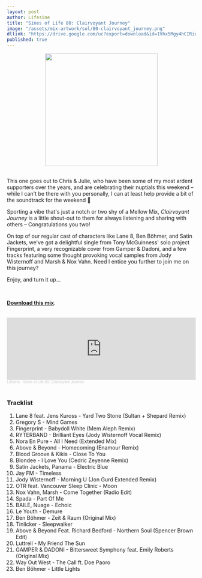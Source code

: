 ```yaml
---
layout: post
author: Lifesine
title: "Sines of Life 80: Clairvoyant Journey"
image: "/assets/mix-artwork/sol/80-clairvoyant_journey.png"
dllink: "https://drive.google.com/uc?export=download&id=1Vhx5Mgy4hCIRiuEte9oK-EidWT74OCpo"
published: true
---
```


<div style="text-align:center"><img src="{{ page.image }}" width="300px" height="auto" /></div>
<br>

This one goes out to Chris & Julie, who have been some of my most ardent supporters over the years, and are celebrating their nuptials this weekend – while I can't be there with you personally, I can at least help provide a bit of the soundtrack for the weekend 💜 

Sporting a vibe that's just a notch or two shy of a Mellow Mix, _Clairvoyant Journey_ is a little shout-out to them for always listening and sharing with others – Congratulations you two! 

On top of our regular cast of characters like Lane 8, Ben Böhmer, and Satin Jackets, we've got a delightful single from Tony McGuinness' solo project Fingerprint, a very recognizable cover from Gamper & Dadoni, and a few tracks featuring some thought provoking vocal samples from Jody Wisternoff and Marsh & Nox Vahn. Need I entice you further to join me on this journey?

Enjoy, and turn it up...

<br>

<a href=" {{ page.dllink }} " target="_blank">**Download this mix**</a>.

<br>

<iframe width="100%" height="166" scrolling="no" frameborder="no" allow="autoplay" src="https://w.soundcloud.com/player/?url=https%3A//api.soundcloud.com/tracks/911129242%3Fsecret_token%3Ds-Qm6v5NuzcVA&color=%235b82b0&auto_play=false&hide_related=false&show_comments=true&show_user=true&show_reposts=false&show_teaser=true"></iframe><div style="font-size: 10px; color: #cccccc;line-break: anywhere;word-break: normal;overflow: hidden;white-space: nowrap;text-overflow: ellipsis; font-family: Interstate,Lucida Grande,Lucida Sans Unicode,Lucida Sans,Garuda,Verdana,Tahoma,sans-serif;font-weight: 100;"><a href="https://soundcloud.com/lifesine" title="Lifesine" target="_blank" style="color: #cccccc; text-decoration: none;">Lifesine</a> · <a href="https://soundcloud.com/lifesine/sines-of-life-80-clairvoyant-journey/s-Qm6v5NuzcVA" title="Sines of Life 80: Clairvoyant Journey" target="_blank" style="color: #cccccc; text-decoration: none;">Sines of Life 80: Clairvoyant Journey</a></div>

<br>


### Tracklist

01. Lane 8 feat. Jens Kuross - Yard Two Stone (Sultan + Shepard Remix)
02. Gregory S - Mind Games
03. Fingerprint - Babydoll White (Mem Aleph Remix)
04. RYTERBAND - Brilliant Eyes (Jody Wisternoff Vocal Remix)
05. Nora En Pure - All I Need (Extended Mix)
06. Above & Beyond - Homecoming (Enamour Remix)
07. Blood Groove & Kikis - Close To You
08. Blondee - I Love You (Cedric Zeyenne Remix)
09. Satin Jackets, Panama - Electric Blue
10. Jay FM - Timeless
11. Jody Wisternoff - Morning U (Jon Gurd Extended Remix)
12. OTR feat. Vancouver Sleep Clinic - Moon
13. Nox Vahn, Marsh - Come Together (Radio Edit)
14. Spada - Part Of Me
15. BAILE, Nuage - Echoic
16. Le Youth - Demure
17. Ben Böhmer - Zeit & Raum (Original Mix)
18. Tinlicker - Sleepwalker
19. Above & Beyond Feat. Richard Bedford - Northern Soul (Spencer Brown Edit)
20. Luttrell - My Friend The Sun
21. GAMPER & DADONI - Bittersweet Symphony feat. Emily Roberts (Original Mix)
22. Way Out West - The Call ft. Doe Paoro
23. Ben Böhmer - Little Lights


<br>
